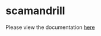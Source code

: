scamandrill
===========

Please view the documentation [here](http://dzsessona.github.io/scamandrill/)
